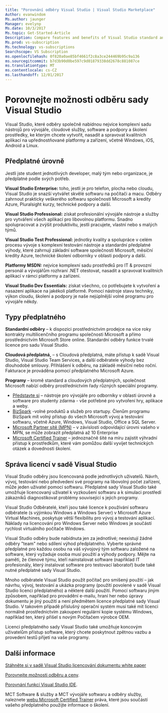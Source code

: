 ```yaml
---
title: "Porovnání odběry Visual Studio | Visual Studio Marketplace"
Author: evanwindom
Ms.author: jaunger
Manager: evelynp
Ms.date: 10/3/2017
Ms.topic: Get-Started-Article
Description: Compare features and benefits of Visual Studio standard and cloud subscriptions
Ms.prod: vs-subscription
Ms.technology: vs-subscriptions
Searchscope: VS Subscription
ms.openlocfilehash: 0f820a0ae85bf4661f2c8a3ce244469b95c9a136
ms.sourcegitcommit: b7d3b90d0be597c9d01879338dd2678c881087ce
ms.translationtype: MT
ms.contentlocale: cs-CZ
ms.lasthandoff: 12/01/2017
---
```

# <a name="compare-visual-studio-subscription-options"></a>Porovnejte možnosti odběru sady Visual Studio

Visual Studio, které odběry společně nabídnou nejvíce komplexní sadu nástrojů pro vývojáře, cloudové služby, software a podpory a školení prostředky, ke kterým chcete vytvořit, nasadit a spravovat kvalitních aplikací na upřednostňované platformy a zařízení, včetně Windows, iOS, Android a Linux. 

## <a name="subscription-levels"></a>Předplatné úrovně
Jestli jste student jednotlivých developer, malý tým nebo organizace, je předplatné podle svých potřeb. 

**Visual Studio Enterprise:** toho, jestli je pro telefon, plocha nebo cloudu, Visual Studio je snazší vytvářet skvělé softwaru na počítači a macu. Odběry zahrnout prakticky veškerého softwaru společnosti Microsoft a kredity Azure, Pluralsight kurzy, technické podpory a další.

**Visual Studio Professional:** získat profesionální vývojáře nástroje a služby pro vytváření všech aplikací pro libovolnou platformu. Snadno spolupracovat a zvýšit produktivitu, jestli pracujete, vlastní nebo s malých týmů.

**Visual Studio Test Professional:** jednotky kvality a spolupráce v celém procesu vývoje s komplexní testování nástroje a standardní předplatné výhody, které zahrnují základní software společnosti Microsoft, měsíční kredity Azure, technické školení odborníky v oblasti podpory a další.

**Platformy MSDN:** nejvíce komplexní sadu prostředků pro IT & provozní personál a vývojářům rozhraní .NET otestovat, nasadit a spravovat kvalitních aplikací v rámci platformy a zařízení.

**Visual Studio Dev Essentials:** získat všechno, co potřebujete k vytvoření a nasazení aplikace na jakékoli platformě. Pomocí nástroje stavu techniky, výkon cloudu, školení a podpory je naše nejúplnější volné programu pro vývojáře někdy.  

## <a name="subscription-types"></a>Typy předplatného
**Standardní odběry** – k dispozici prostřednictvím prodejce na více roky kontrakty multilicenčního programu společnosti Microsoft a přímo prostřednictvím Microsoft Store online.  Standardní odběry funkce trvalé licence pro sadu Visual Studio. 

**Cloudová předplatná,** – s Cloudová předplatná, máte přístup k sadě Visual Studio, Visual Studio Team Services, a další odběratele výhody bez dlouhodobé smlouvy.  Přihlášení k odběru, na základě měsíční nebo roční. Fakturace je prováděna pomocí předplatného Microsoft Azure. 

**Programy** – kromě standard a cloudových předplatných, společnost Microsoft nabízí odběry prostřednictvím řady různých speciální programy.

- [Představte si](https://imagine.microsoft.com/en-us/about) – nástroje pro vývojáře pro odborníky v oblasti úrovně a software pro studenty zdarma - vše potřebné pro vytvoření hry, aplikace a weby.
- [BizSpark](https://bizspark.microsoft.com/About/Offers) -volné produktů a služeb pro startupy.  Členům programu BizSpark mít volný přístup do všech Microsoft vývoj a testování softwaru, včetně Azure, Windows, Visual Studio, Office a SQL Server. 
- [Microsoft Partner sítě (MPN)](https://partner.microsoft.com/en-us) – v závislosti odpovídající úrovni vašeho v MPN, se může zobrazit předplatná až 10 Enterprise 
- [Microsoft Certified Trainer](https://www.microsoft.com/en-us/learning/mct-certification.aspx) – jednoznačně šité na míru zajistit výhradní přístup k prostředkům, které vám pomůžou další vyvíjet technických otázek a dovednosti školení.

## <a name="visual-studio-licensing"></a>Správa licencí v sadě Visual Studio
Visual Studio odběry jsou licencovaná podle jednotlivých uživatelů. Návrh, vývoj, testování nebo předvedení své programy na libovolný počet zařízení, může jeden uživatel pomocí softwaru. Předplatné sady Visual Studio také umožňuje licencovaný uživatel k vyzkoušení softwaru a k simulaci prostředí zákazníků diagnostikovat problémy související s jejich programy.

Visual Studio Odběratelé, kteří jsou také licence k používání softwaru odběratele (s výjimkou Windows a Windows Server) v Microsoft Azure Virtual Machines, poskytuje větší flexibilitu pro vývoj a testování aplikací. Náklady na licencování pro Windows Server nebo Windows je součástí rychlost virtuálního počítače Windows.

Visual Studio odběry bude nabídnuta jen za jednotlivé; neexistují žádné odběry "team" nebo sdílení výhod předplatného.  Vyberte správné předplatné pro každou osobu na váš vývojový tým softwaru založené na software, který vyžaduje osoba musí použití a výhody podpory. Mějte na paměti, že členové týmu, kteří nainstalovat software (například IT profesionály, který instalovat software pro testovací laboratoř) bude také nutné předplatné sady Visual Studio. 

Mnoho odběratele Visual Studio použít počítač pro smíšený použití – jak návrhu, vývoj, testování a ukázka programy (použití povolené v sadě Visual Studio licenci předplatného) a některé další použití. Pomocí softwaru jiným způsobem, například pro provádění e-mailu, hraní her nebo úpravy dokumentu je jiný použití a není předmětem licence předplatné sady Visual Studio. V takovém případě příslušný operační systém musí také mít licenci normálně prostřednictvím zakoupení regulární kopie systému Windows, například ten, který přišel s novým Počítačem výrobce OEM.

Licenci předplatného sady Visual Studio také umožňuje koncovým uživatelům přístup software, který chcete poskytnout zpětnou vazbu a provedení testů přijetí na vaše programy.

## <a name="additional-information"></a>Další informace
[Stáhněte si v sadě Visual Studio licencování dokumentu white paper](https://www.microsoft.com/downloads/details.aspx?displaylang=en&FamilyID=2b1504e6-0bf1-46da-be0e-85cc792c6b9d)

[Porovnejte možnosti odběru a ceny](https://www.visualstudio.com/vs/pricing).

[Porovnání funkcí Visual Studio IDE](https://www.visualstudio.com/vs/compare/).

MCT Software & služby a MCT vývojáře softwaru a odběry služby, naleznete [webu Microsoft Certified Trainer](https://www.microsoft.com/learning/en-us/mct-certification.aspx#item-ID0EFAAAAACA) práva, které jsou součástí vašeho předplatného použijte informace o školení.  
